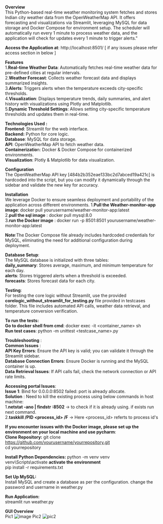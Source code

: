 
**Overview**  
This Python-based real-time weather monitoring system fetches and stores Indian city weather data from the OpenWeatherMap API. It offers forecasting and visualizations via Streamlit, leveraging MySQL for data storage and Docker Compose for environment setup. The scheduler will automatically run every 1 minute to process weather data, and the application will check for updates every 1 minute to trigger alerts."

**Access the Application at**: http://localhost:8501/ [ if any issues please refer access section in below ]

**Features**  
1.**Real-time Weather Data**: Automatically fetches real-time weather data for pre-defined cities at regular intervals.  
2.**Weather Forecast**: Collects weather forecast data and displays summarized insights.  
3.**Alerts**: Triggers alerts when the temperature exceeds city-specific thresholds.  
4.**Visualization**: Displays temperature trends, daily summaries, and alert history with visualizations using Plotly and Matplotlib.  
5.**Dynamic Threshold Settings**: Allows setting city-specific temperature thresholds and updates them in real-time.  

**Technologies Used :**  
**Frontend**: Streamlit for the web interface.  
**Backend:** Python for core logic.  
**Database**: MySQL for data storage.  
**API**: OpenWeatherMap API to fetch weather data.  
**Containerizatio**n: Docker & Docker Compose for containerized environments.  
**Visualization**: Plotly & Matplotlib for data visualization.  

**Configuration**  
The OpenWeatherMap API key [484b2b352eae133bc2d7abced19a421c] is hardcoded into the script, but you can modify it dynamically through the sidebar and validate the new key for accuracy.

**Installation**  
We leverage Docker to ensure seamless deployment and portability of the application across different environments.
1.**Pull the Weather-monitor-app image**: docker pull yourusername/weather-monitor-app:latest  
2.**pull the sql image** : docker pull mysql:8.0  
3.**run the Docker image** : docker run -p 8501:8501 yourusername/weather-monitor-app:latest  

**Note**:The Docker Compose file already includes hardcoded credentials for MySQL, eliminating the need for additional configuration during deployment.

**Database Setup**:   
The MySQL database is initialized with three tables:  
**daily_summary**: Stores average, maximum, and minimum temperature for each day.    
**alerts**: Stores triggered alerts when a threshold is exceeded.    
**forecasts**: Stores forecast data for each city.    

**Testing**:   
 For testing the core logic without Streamlit, use the provided **corelogic_without_streamlit_for_testing.py** file provided in testcases folder. This file includes automated API calls, weather data retrieval, and temperature conversion verification.      

 **To run the tests:**  
 **Go to docker shell from cmd**: docker exec -it <container_name> sh  
 **Run test cases**: python -m unittest <testcase_name>.py  

 **Troubleshooting** :  
 **Common Issues** :  
 **API Key Errors**: Ensure the API key is valid; you can validate it through the Streamlit sidebar.  
 **Database Connection Errors**: Ensure Docker is running and the MySQL container is up.  
 **Data Retrieval Issues**: If API calls fail, check the network connection or API rate limits.  

 **Accessing portal Issues**:  
 **Issue 1**:   Bind for 0.0.0.0:8502 failed: port is already allocate.  
 **Solution** : Need to kill the existing process using below commands in host machine:  
                1.**netstat -ano | findstr :8502** -> to check if it is already using. if exists run next command.  
                2.**taskkill /PID <process_id> /F**  -> Here <process_id> referts to process id's  


**If you encounter issues with the Docker image, please set up the environment on your local machine and use pycharm**:  
**Clone Repository:** 
git clone https://github.com/yourusername/yourrepository.git    
cd yourrepository 

**Install Python Dependencies:**
python -m venv venv  
venv\Scripts\activate  **activate the environment**  
pip install -r requirements.txt  

**Set Up MySQL:**  
Install MySQL and create a database as per the configuration.
change the password and username in weather.py

**Run Application:**  
streamlit run weather.py  

**GUI Overview**  
Pic1 ![image](https://github.com/user-attachments/assets/8bf68ec1-341b-440d-b528-eedf4f552a75)
Pic2 ![pic2](https://github.com/user-attachments/assets/604d4a8b-7bb1-4535-8487-ce1a789430d8)





              
 
 

 


 






